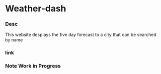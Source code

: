 # Weather-dash

### Desc

This website desplays the five day forecast to a city that can be searched by name

### link

### Note Work in Progress
